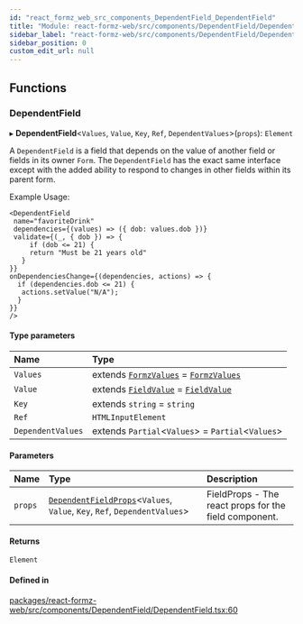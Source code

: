 ```yaml
---
id: "react_formz_web_src_components_DependentField_DependentField"
title: "Module: react-formz-web/src/components/DependentField/DependentField"
sidebar_label: "react-formz-web/src/components/DependentField/DependentField"
sidebar_position: 0
custom_edit_url: null
---
```


## Functions

### DependentField

▸ **DependentField**<`Values`, `Value`, `Key`, `Ref`, `DependentValues`\>(`props`): `Element`

A `DependentField` is a field that depends on the value of another field or fields in
its owner `Form`. The `DependentField` has the exact same interface except with the added
ability to respond to changes in other fields within its parent form.

Example Usage:

```tsx
<DependentField
 name="favoriteDrink"
 dependencies={(values) => ({ dob: values.dob })}
 validate={(_, { dob }) => {
     if (dob <= 21) {
     return "Must be 21 years old"
   }
}}
onDependenciesChange={(dependencies, actions) => {
  if (dependencies.dob <= 21) {
   actions.setValue("N/A");
  }
}}
/>
```

#### Type parameters

| Name | Type |
| :------ | :------ |
| `Values` | extends [`FormzValues`](react_formz_src_types_form.md#formzvalues) = [`FormzValues`](react_formz_src_types_form.md#formzvalues) |
| `Value` | extends [`FieldValue`](react_formz_src_types_field.md#fieldvalue) = [`FieldValue`](react_formz_src_types_field.md#fieldvalue) |
| `Key` | extends `string` = `string` |
| `Ref` | `HTMLInputElement` |
| `DependentValues` | extends `Partial`<`Values`\> = `Partial`<`Values`\> |

#### Parameters

| Name | Type | Description |
| :------ | :------ | :------ |
| `props` | [`DependentFieldProps`](../interfaces/react_formz_web_src_components_DependentField_DependentField_types.DependentFieldProps.md)<`Values`, `Value`, `Key`, `Ref`, `DependentValues`\> | FieldProps - The react props for the field component. |

#### Returns

`Element`

#### Defined in

[packages/react-formz-web/src/components/DependentField/DependentField.tsx:60](https://github.com/ZerryStack/react-formz/blob/main/packages/react-formz-web/src/components/DependentField/DependentField.tsx#L60)
